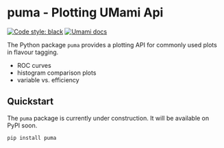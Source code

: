 # puma - Plotting UMami Api
[![Code style: black](https://img.shields.io/badge/code%20style-black-000000.svg)](https://github.com/psf/black) 
[![Umami docs](https://img.shields.io/badge/info-documentation-informational)](https://umami-hep.github.io/puma/)

The Python package `puma` provides a plotting API for commonly used plots in flavour tagging.

* ROC curves
* histogram comparison plots
* variable vs. efficiency


## Quickstart

The `puma` package is currently under construction. It will be available on PyPI soon.

```bash   
pip install puma
```